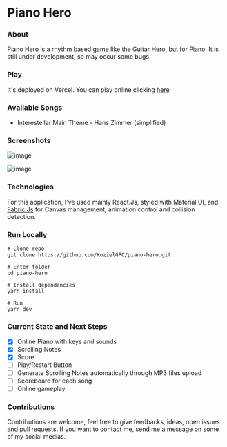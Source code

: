 # Piano Hero

### About
Piano Hero is a rhythm based game like the Guitar Hero, but for Piano. It is still under development, so may occur some bugs.

### Play
It's deployed on Vercel. You can play online clicking [here](https://kozi-piano-hero.vercel.app/)


### Available Songs
- Interestellar Main Theme - Hans Zimmer (simplified)

### Screenshots

![image](https://github.com/user-attachments/assets/77b26e6a-8e7b-44af-8407-e8c0767e01c3)


![image](https://github.com/user-attachments/assets/7ab61bb2-9dc6-4e21-b1cb-b250a75f7bd2)



### Technologies
For this application, I've used mainly React.Js, styled with Material UI, and [Fabric.Js](https://fabricjs.com/) for Canvas management, animation control and collision detection.

### Run Locally

```shell
# Clone repo
git clone https://github.com/KozielGPC/piano-hero.git

# Enter folder
cd piano-hero

# Install dependencies
yarn install

# Run
yarn dev
```

### Current State and Next Steps
- [x] Online Piano with keys and sounds
- [x] Scrolling Notes 
- [x] Score
- [ ] Play/Restart Button
- [ ] Generate Scrolling Notes automatically through MP3 files upload
- [ ] Scoreboard for each song 
- [ ] Online gameplay

### Contributions
Contributions are welcome, feel free to give feedbacks, ideas, open issues and pull requests. If you want to contact me, send me a message on some of my social medias.
